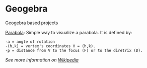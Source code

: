 # Geogebra
Geogebra based projects

[Parabola](https://www.geogebra.org/m/gcednsbp): Simple way to visualize a parabola.
  It is defined by:
  
    -a = angle of rotation
    -(h,k) = vertex's coordinates V = (h,k).
    -p = distance from V to the focus (F) or to the diretrix (D).
  
  *See more information on [Wikipedia](https://en.wikipedia.org/wiki/Parabola)*
